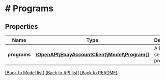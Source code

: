 # # Programs

## Properties

Name | Type | Description | Notes
------------ | ------------- | ------------- | -------------
**programs** | [**\OpenAPI\EbayAccountClient\Model\Program[]**](Program.md) | A list of seller programs. | [optional]

[[Back to Model list]](../../README.md#models) [[Back to API list]](../../README.md#endpoints) [[Back to README]](../../README.md)
